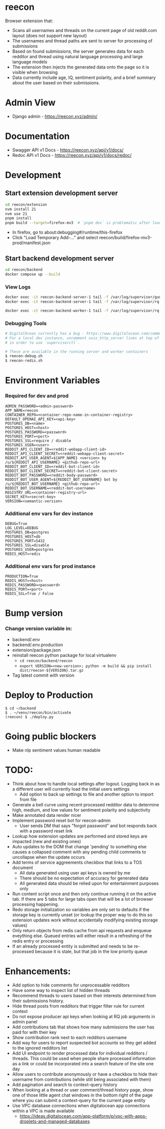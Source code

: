 # reecon
Browser extension that:
- Scans all usernames and threads on the current page of old reddit.com layout (does not support new layout)
- The usernames and thread paths are sent to server for processing of submissions
- Based on found submissions, the server generates data for each redditor and thread using natural language processing and large language models
- The extension then injects the generated data onto the page so it is visible when browsing
- Data currently include age, IQ, sentiment polarity, and a brief summary about the user based on their submissions.

# Admin View
- Django admin - https://reecon.xyz/admin/

# Documentation
- Swagger API v1 Docs - https://reecon.xyz/api/v1/docs/
- Redoc API v1 Docs - https://reecon.xyz/api/v1/docs/redoc/

# Development
## Start extension development server
```bash
cd reecon/extension
nvm install 21
nvm use 21
pnpm install
pnpm build --target=firefox-mv3  # `pnpm dev` is problematic after loading the extension into the browser so use `pnpm build`
```
- In firefox, go to about:debugging#/runtime/this-firefox
- Click "Load Temporary Add-..." and select reecon/build/firefox-mv3-prod/manifest.json

## Start backend development server
```bash
cd reecon/backend
docker compose up --build
```

### View Logs
```bash
docker exec -it reecon-backend-server-1 tail -f /var/log/supervisor/gunicorn/app.log
docker exec -it reecon-backend-server-1 tail -f /var/log/supervisor/rq-worker/worker.log

docker exec -it reecon-backend-worker-1 tail -f /var/log/supervisor/rq-worker/worker.log
```

### Debugging Tools
```bash
# DigitalOcean currently has a bug - https://www.digitalocean.com/community/questions/app-platform-supervisor-error
# For a local dev instance, uncomment unix_http_server lines at top of supervisord.conf for server and worker
# in order to use `supervisorctl`.

# These are available in the running server and worker containers
$ reecon-debug.sh
$ reecon-redis.sh
```

# Environment Variables
### Required for dev and prod
```
ADMIN_PASSWORD=<admin-password>
APP_NAME=reecon
CONTAINER_REPO=<container-repo-name-in-container-registry>
DEFAULT_OPENAI_API_KEY=<api-key>
POSTGRES_DB=<name>
POSTGRES_HOST=<host>
POSTGRES_PASSWORD=<password>
POSTGRES_PORT=<port>
POSTGRES_SSL=require / disable
POSTGRES_USER=<user>
REDDIT_API_CLIENT_ID=<reddit-webapp-client-id>
REDDIT_API_CLIENT_SECRET=<reddit-webapp-client-secret>
REDDIT_API_USER_AGENT=${APP_NAME} <version> by /u/${REDDIT_API_USERNAME} <github-repo-url>
REDDIT_BOT_CLIENT_ID=<reddit-bot-client-id>
REDDIT_BOT_CLIENT_SECRET=<reddit-bot-client-secret>
REDDIT_BOT_PASSWORD=<reddit-body-password>
REDDIT_BOT_USER_AGENT=${REDDIT_BOT_USERNAME} bot by /u/${REDDIT_BOT_USERNAME} <github-repo-url>
REDDIT_BOT_USERNAME=<reddit-bot-username>
REGISTRY_URL=<container-registry-url>
SECRET_KEY=<secret-key>
VERSION=<semantic-version>
```

### Additional env vars for dev instance
```
DEBUG=True
LOG_LEVEL=DEBUG
POSTGRES_DB=postgres
POSTGRES_HOST=db
POSTGRES_PORT=5432
POSTGRES_SSL=disable
POSTGRES_USER=postgres
REDIS_HOST=redis
```

### Additional env vars for prod instance
```
PRODUCTION=True
REDIS_HOST=<host>
REDIS_PASSWORD=<password>
REDIS_PORT=<port>
REDIS_SSL=True / False
```

# Bump version
### Change version variable in:
- backend/.env
- backend/.env.production
- extension/package.json
- reinstall reecon python package for local virtualenv
  - `cd reecon/backend/reecon`
  - `export VERSION=<new-version>; python -m build && pip install dist/reecon-${VERSION}.tar.gz`
- Tag latest commit with version

# Deploy to Production
```
$ cd ~/backend
$ . ~/venv/reecon/bin/activate
(reecon) $ ./deploy.py
```

# Going public blockers
- Make nlp sentiment values human readable

# TODO:
- Think about how to handle local settings after logout. Logging back in as a different user will currently load the initial users settings
    - Add option to back up settings to file and another option to import from file
- Generate a bell curve using recent processed redditor data to determine high, medium, and low values for sentiment polarity and subjectivity
- Make annotated data render nicer
- Implement password reset bot for reecon-admin
    - User sends DM that says "forgot password" and bot responds back with a password reset link
- Lookup how extension updates are performed and stored keys are impacted (new and existing ones)
- Auto updates to the DOM that change 'pending' to something else causes a collapsed comment with any pending child comments to uncollapse when the update occurs
- Add terms of service aggreements checkbox that links to a TOS document
    - All data generated using user api keys is owned by me
    - There should be no expectation of accuracy for generated data
    - All generated data should be relied upon for entertainment purposes only
- Run content script once and then only continue running it on the active tab. If there are 5 tabs for large tabs open that will be a lot of browser processing happening.
- Redo storage initialization so variables are only set to defaults if the storage key is currently unset (or lookup the proper way to do this so extension updates work without accidentally modifying existing storage values)
- Only return objects from redis cache from api requests and enqueue eveything else. Queued entries will either result in a refreshing of the redis entry or processing
- If an already processed entity is submitted and needs to be re-processed because it is stale, but that job in the low priority queue

# Enhancements:
- Add option to hide comments for unprocessable redditors
- Have some way to inspect list of hidden threads
- Recommend threads to users based on their interests determined from their submissions history.
- Hide thread posts from redditors that trigger filter rule for current context
- Do not expose producer api keys when looking at RQ job arguments in admin panel
- Add contributions tab that shows how many submissions the user has paid for with their key
- Show contribution rank next to each redditors username
- Add way for users to report suspected bot accounts so they get added to the ignored redditors list
- Add UI endpoint to render processed data for individual redditors / threads. This could be used when people share processed information as a link or could be incorporated into a search feature of the site one day
- Allow users to contribute anonymously or have a checkbox to hide their username from contributions (while still being associated with them)
- Add pagination and search to context-query history
- When looking at a thread or user comment/thread history page, show one of those little agent chat windows in the bottom right of the page where you can submit a context-query for the current page entity
- Use VPC database connections when digitalocean app connections within a VPC is made available
  - https://ideas.digitalocean.com/app-platform/p/vpc-with-apps-droplets-and-managed-databases
